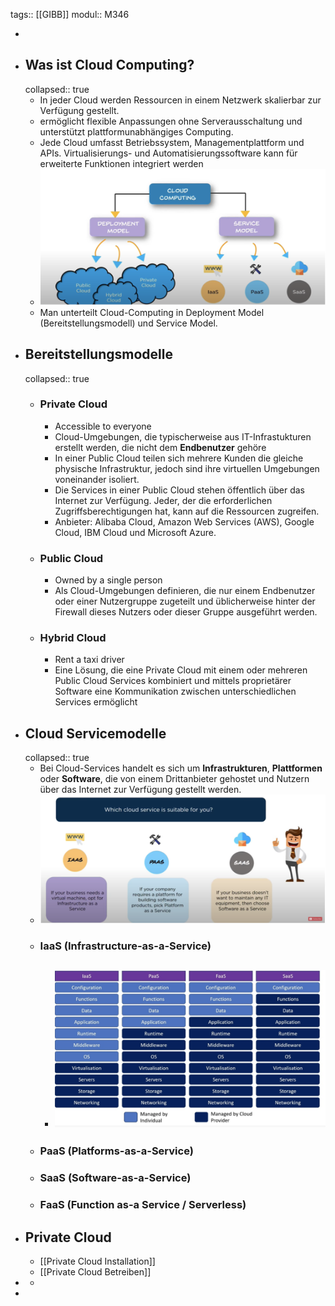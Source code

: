 tags:: [[GIBB]]
modul:: M346

-
- ## Was ist Cloud Computing?
  collapsed:: true
	- In jeder Cloud werden Ressourcen in einem Netzwerk skalierbar zur Verfügung gestellt.
	- ermöglicht flexible Anpassungen ohne Serverausschaltung und unterstützt plattformunabhängiges Computing.
	- Jede Cloud umfasst Betriebssystem, Managementplattform und APIs. Virtualisierungs- und Automatisierungssoftware kann für erweiterte Funktionen integriert werden
	- ![Bildschirmfoto 2023-12-03 um 15.20.43.png](../assets/Bildschirmfoto_2023-12-03_um_15.20.43_1701613245350_0.png)
	- Man unterteilt Cloud-Computing in Deployment Model (Bereitstellungsmodell) und Service Model.
- ## Bereitstellungsmodelle
  collapsed:: true
	- ### Private Cloud
		- Accessible to everyone
		- Cloud-Umgebungen, die typischerweise aus IT-Infrastukturen erstellt werden, die nicht dem **Endbenutzer** gehöre
		- In einer Public Cloud teilen sich mehrere Kunden die gleiche physische Infrastruktur, jedoch sind ihre virtuellen Umgebungen voneinander isoliert.
		- Die Services in einer Public Cloud stehen öffentlich über das Internet zur Verfügung. Jeder, der die erforderlichen Zugriffsberechtigungen hat, kann auf die Ressourcen zugreifen.
		- Anbieter: Alibaba Cloud, Amazon Web Services (AWS), Google Cloud, IBM Cloud und Microsoft Azure.
	- ### Public Cloud
		- Owned by a single person
		- Als Cloud-Umgebungen definieren, die nur einem Endbenutzer oder einer Nutzergruppe zugeteilt und üblicherweise hinter der Firewall dieses Nutzers oder dieser Gruppe ausgeführt werden.
	- ### Hybrid Cloud
		- Rent a taxi driver
		- Eine Lösung, die eine Private Cloud mit einem oder mehreren Public Cloud Services kombiniert und mittels proprietärer Software eine Kommunikation zwischen unterschiedlichen Services ermöglicht
- ## Cloud Servicemodelle
  collapsed:: true
	- Bei Cloud-Services handelt es sich um **Infrastrukturen**, **Plattformen** oder **Software**, die von einem Drittanbieter gehostet und Nutzern über das Internet zur Verfügung gestellt werden.
	- ![Bildschirmfoto 2023-12-03 um 16.50.10.png](../assets/Bildschirmfoto_2023-12-03_um_16.50.10_1701618614862_0.png)
	- ### IaaS (Infrastructure-as-a-Service)
		- ![Bildschirmfoto 2023-12-03 um 16.50.37.png](../assets/Bildschirmfoto_2023-12-03_um_16.50.37_1701618640598_0.png)
			-
	- ### PaaS (Platforms-as-a-Service)
	- ### SaaS (Software-as-a-Service)
	- ### FaaS (Function as-a Service / Serverless)
- ## Private Cloud
	- [[Private Cloud Installation]]
	- [[Private Cloud Betreiben]]
-
	-
-